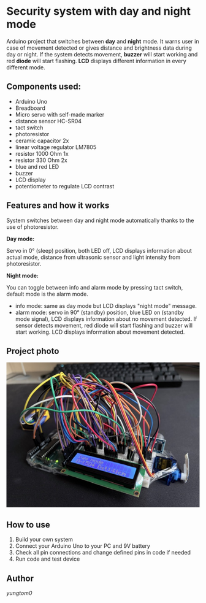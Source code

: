 # Security system with day and night mode



Arduino project that switches between **day** and **night** mode. It warns user in case of movement detected or gives distance and brightness data during day or night. If the system detects movement, **buzzer** will start working and red **diode** will start flashing. **LCD** displays different information in every different mode.





## Components used:

* Arduino Uno
* Breadboard
* Micro servo with self-made marker
* distance sensor HC-SR04
* tact switch
* photoresistor
* ceramic capacitor 2x
* linear voltage regulator LM7805
* resistor 1000 Ohm 1x
* resistor 330 Ohm 2x
* blue and red LED
* buzzer
* LCD display
* potentiometer to regulate LCD contrast





## Features and how it works

System switches between day and night mode automatically thanks to the use of photoresistor.

**Day mode:**

Servo in 0° (sleep) position, both LED off, LCD displays information about actual mode, distance from ultrasonic sensor and light intensity from photoresistor.

**Night mode:**

You can toggle between info and alarm mode by pressing tact switch, default mode is the alarm mode.

* info mode: same as day mode but LCD displays "night mode" message.
* alarm mode: servo in 90° (standby) position, blue LED on (standby mode signal), LCD displays information about no movement detected. If sensor detects movement, red diode will start flashing and buzzer will start working. LCD displays information about movement detected.





## Project photo

![Project setup](photo.jpeg)





## How to use

1. Build your own system
2. Connect your Arduino Uno to your PC and 9V battery
3. Check all pin connections and change defined pins in code if needed
4. Run code and test device





## Author

*yungtom0*

